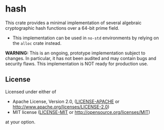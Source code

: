 # hash

This crate provides a minimal implementation of several algebraic cryptographic hash functions over a 64-bit prime field.

* This implementation can be used in `no-std` environments by relying on the `alloc` crate instead.

**WARNING:** This is an ongoing, prototype implementation subject to changes. In particular, it has not been audited and may contain bugs and security flaws. This implementation is NOT ready for production use.

## License

Licensed under either of

* Apache License, Version 2.0, ([LICENSE-APACHE](LICENSE-APACHE) or <http://www.apache.org/licenses/LICENSE-2.0>)
* MIT license ([LICENSE-MIT](LICENSE-MIT) or <http://opensource.org/licenses/MIT>)

at your option.
